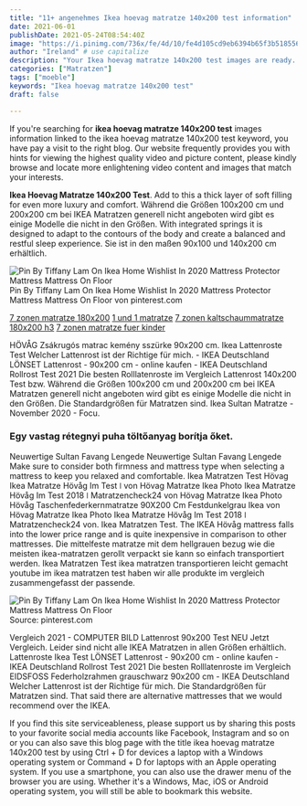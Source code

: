 ```yaml
---
title: "11+ angenehmes Ikea hoevag matratze 140x200 test information"
date: 2021-06-01
publishDate: 2021-05-24T08:54:40Z
image: "https://i.pinimg.com/736x/fe/4d/10/fe4d105cd9eb6394b65f3b5185563f54.jpg"
author: "Ireland" # use capitalize
description: "Your Ikea hoevag matratze 140x200 test images are ready. Ikea hoevag matratze 140x200 test are a topic that is being searched for and liked by netizens today. You can Get the Ikea hoevag matratze 140x200 test files here. Find and Download all free images."
categories: ["Matratzen"]
tags: ["moeble"]
keywords: "Ikea hoevag matratze 140x200 test"
draft: false

---
```


If you're searching for **ikea hoevag matratze 140x200 test** images information linked to the ikea hoevag matratze 140x200 test keyword, you have pay a visit to the right  blog. Our website frequently  provides you with  hints  for viewing  the highest  quality video and picture  content, please kindly browse and locate more enlightening video content and images that match your interests.

**Ikea Hoevag Matratze 140x200 Test**. Add to this a thick layer of soft filling for even more luxury and comfort. Während die Größen 100x200 cm und 200x200 cm bei IKEA Matratzen generell nicht angeboten wird gibt es einige Modelle die nicht in den Größen. With integrated springs it is designed to adapt to the contours of the body and create a balanced and restful sleep experience. Sie ist in den maßen 90x100 und 140x200 cm erhältlich.

![Pin By Tiffany Lam On Ikea Home Wishlist In 2020 Mattress Protector Mattress Mattress On Floor](https://i.pinimg.com/736x/fe/4d/10/fe4d105cd9eb6394b65f3b5185563f54.jpg "Pin By Tiffany Lam On Ikea Home Wishlist In 2020 Mattress Protector Mattress Mattress On Floor")
Pin By Tiffany Lam On Ikea Home Wishlist In 2020 Mattress Protector Mattress Mattress On Floor von pinterest.com

[7 zonen matratze 180x200](/7-zonen-matratze-180x200/)
[1 und 1 matratze](/1-und-1-matratze/)
[7 zonen kaltschaummatratze 180x200 h3](/7-zonen-kaltschaummatratze-180x200-h3/)
[7 zonen matratze fuer kinder](/7-zonen-matratze-fuer-kinder/)

HÖVÅG Zsákrugós matrac kemény sszürke 90x200 cm. Ikea Lattenroste Test Welcher Lattenrost ist der Richtige für mich. - IKEA Deutschland LÖNSET Lattenrost - 90x200 cm - online kaufen - IKEA Deutschland Rollrost Test 2021 Die besten Rolllatenroste im Vergleich Lattenrost 140x200 Test bzw. Während die Größen 100x200 cm und 200x200 cm bei IKEA Matratzen generell nicht angeboten wird gibt es einige Modelle die nicht in den Größen. Die Standardgrößen für Matratzen sind. Ikea Sultan Matratze - November 2020 - Focu.

### Egy vastag rétegnyi puha töltőanyag borítja őket.

Neuwertige Sultan Favang Lengede Neuwertige Sultan Favang Lengede Make sure to consider both firmness and mattress type when selecting a mattress to keep you relaxed and comfortable. Ikea Matratzen Test Hövag Ikea Matratze Hövåg Im Test ǀ von Hövag Matratze Ikea Photo Ikea Matratze Hövåg Im Test 2018 ǀ Matratzencheck24 von Hövag Matratze Ikea Photo Hövåg Taschenfederkernmatratze 90X200 Cm Festdunkelgrau Ikea von Hövag Matratze Ikea Photo Ikea Matratze Hövåg Im Test 2018 ǀ Matratzencheck24 von. Ikea Matratzen Test. The IKEA Hövåg mattress falls into the lower price range and is quite inexpensive in comparison to other mattresses. Die mittelfeste matratze mit dem hellgrauen bezug wie die meisten ikea-matratzen gerollt verpackt sie kann so einfach transportiert werden. Ikea Matratzen Test ikea matratzen transportieren leicht gemacht youtube im ikea matratzen test haben wir alle produkte im vergleich zusammengefasst der passende.


![Pin By Tiffany Lam On Ikea Home Wishlist In 2020 Mattress Protector Mattress Mattress On Floor](https://i.pinimg.com/736x/fe/4d/10/fe4d105cd9eb6394b65f3b5185563f54.jpg "Pin By Tiffany Lam On Ikea Home Wishlist In 2020 Mattress Protector Mattress Mattress On Floor")
Source: pinterest.com

Vergleich 2021 - COMPUTER BILD Lattenrost 90x200 Test NEU Jetzt Vergleich. Leider sind nicht alle IKEA Matratzen in allen Größen erhältlich. Lattenroste Ikea Test LÖNSET Lattenrost - 90x200 cm - online kaufen - IKEA Deutschland Rollrost Test 2021 Die besten Rolllatenroste im Vergleich EIDSFOSS Federholzrahmen grauschwarz 90x200 cm - IKEA Deutschland Welcher Lattenrost ist der Richtige für mich. Die Standardgrößen für Matratzen sind. That said there are alternative mattresses that we would recommend over the IKEA.

If you find this site serviceableness, please support us by sharing this posts to your favorite social media accounts like Facebook, Instagram and so on or you can also save this blog page with the title ikea hoevag matratze 140x200 test by using Ctrl + D for devices a laptop with a Windows operating system or Command + D for laptops with an Apple operating system. If you use a smartphone, you can also use the drawer menu of the browser you are using. Whether it's a Windows, Mac, iOS or Android operating system, you will still be able to bookmark this website.
